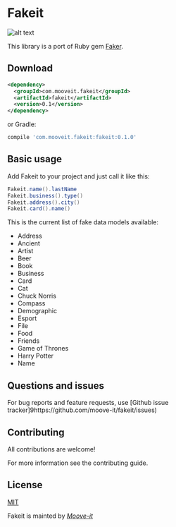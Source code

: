 Fakeit
========

![alt text](https://github.com/moove-it/fakeit/blob/master/banner.png "Fakeit Github banner")

This library is a port of Ruby gem [Faker](https://github.com/stympy/faker).

Download
--------

```xml
<dependency>
  <groupId>com.mooveit.fakeit</groupId>
  <artifactId>fakeit</artifactId>
  <version>0.1</version>
</dependency>
```
or Gradle:
```groovy
compile 'com.mooveit.fakeit:fakeit:0.1.0'
```

Basic usage
--------

Add Fakeit to your project and just call it like this:

```java
Fakeit.name().lastName
Fakeit.business().type()
Fakeit.address().city()
Fakeit.card().name()
```

This is the current list of fake data models available:

- Address
- Ancient
- Artist
- Beer
- Book
- Business
- Card
- Cat
- Chuck Norris
- Compass
- Demographic
- Esport
- File
- Food
- Friends
- Game of Thrones
- Harry Potter
- Name
        

Questions and issues
--------

For bug reports and feature requests, use [Github issue tracker]9https://github.com/moove-it/fakeit/issues)

Contributing
--------

All contributions are welcome!

For more information see the contributing guide.

License
--------

[MIT](https://github.com/moove-it/fakeit/blob/master/LICENSE)

Fakeit is mainted by [*Moove-it*](www.moove-it.com)
